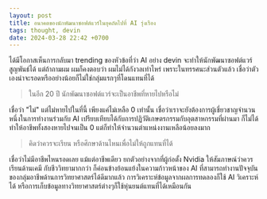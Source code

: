```yaml
---
layout: post
title: อนาคตของนักพัฒนาซอฟต์แวร์ในยุคถัดไปที่ AI รุ่งเรือง
tags: thought, devin
date: 2024-03-28 22:42 +0700
---
```

ได้มีโอกาสเห็นการกลับมา trending ของหัวข้อที่ว่า AI อย่าง devin จะทำให้นักพัฒนาซอฟต์แวร์สูญพันธ์ได้ แต่ถ้าถามผม ผมก็คงตอบว่า ผมไม่ได้กังวลเท่าไหร่ เพราะในทรรศนะส่วนตัวแล้ว เชื่อว่าตัวเองน่าจะรอดหรืออย่างน้อยก็ไม่ใช่กลุ่มแรกๆที่โดนแทนที่ได้

> ในอีก 20 ปี นักพัฒนาซอฟต์แวร์จะเป็นอาชีพที่หายไปหรือไม่

เชื่อว่า "ไม่" แต่ไม่หายไปในที่นี้ เพียงแค่ไม่เหลือ 0 เท่านั้น เชื่อว่าเราจะยังต้องการผู้เชี่ยวชาญจำนวนหนึ่งในการทำงานร่วมกับ AI เปรียบเทียบได้กับการปฏิวัติเกษตรกรรมกับอุตสาหกรรมที่ผ่านมา ก็ไม่ได้ทำให้อาชีพทั้งสองหายไปจนเป็น 0 แต่ก็ทำให้จำนวนตำแหน่งงานเหลือน้อยลงมาก

> คิดว่าควรจะเรียน หรือศึกษาด้านไหนเพื่อไม่ให้ถูกแทนที่ได้

เชื่อว่าไม่มีอาชีพไหนรอดเลย แม้แต่อาชีพเดียว ยกตัวอย่างจากที่ผู้ก่อตั้ง Nvidia ให้สัมภาษณ์ว่าควรเรียนด้านเคมี กับชีววิทยามากกว่า ก็ค่อนข้างย้อนแย้งในความก้าวหน้าของ AI ที่สามารถทำงานปัจจุบันของกลุ่มอาชีพด้านการวิทยาศาสตร์ได้ดีมากแล้ว การวิเคราะห์ข้อมูลจากผลการทดลองก็ใช้ AI วิเคราะห์ได้ หรือการเก็บข้อมูลทางวิทยาศาสตร์ต่างๆก็ใช้หุ่นยนต์แทนที่ได้เหมือนกัน


